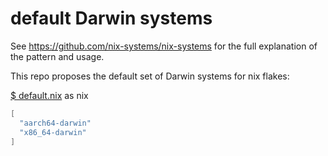 # default Darwin systems

See <https://github.com/nix-systems/nix-systems> for the full explanation of
the pattern and usage.

This repo proposes the default set of Darwin systems for nix flakes:

[$ default.nix](default.nix) as nix
```nix
[
  "aarch64-darwin"
  "x86_64-darwin"
]
```

